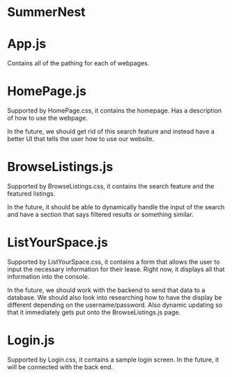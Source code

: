 # SummerNest

# App.js 

Contains all of the pathing for each of webpages.

# HomePage.js

Supported by HomePage.css, it contains the homepage. Has a description of how to use the webpage.

In the future, we should get rid of this search feature and instead have a better
UI that tells the user how to use our website.

# BrowseListings.js

Supported by BrowseListings.css, it contains the search feature and the featured
listings. 

In the future, it should be able to dynamically handle the input of the search 
and have a section that says filtered results or something similar. 

# ListYourSpace.js

Supported by ListYourSpace.css, it contains a form that allows the user to input 
the necessary information for their lease. Right now, it displays all that 
information into the console. 

In the future, we should work with the backend to send that data to a database.
We should also look into researching how to have the display be different depending
on the username/password. Also dynamic updating so that it immediately gets
put onto the BrowseListings.js page.

# Login.js

Supported by Login.css, it contains a sample login screen. In the future, it will
be connected with the back end.
